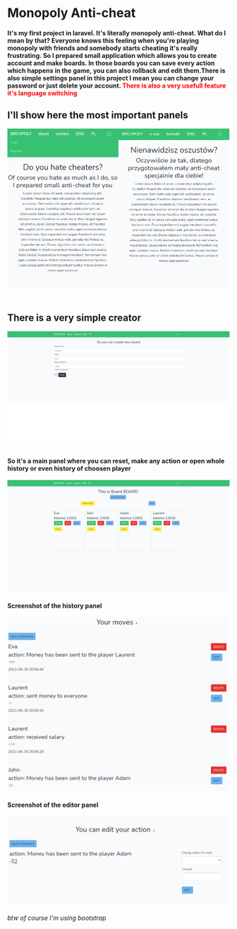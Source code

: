 <h1>Monopoly Anti-cheat</h1>
<h4>It's my first project in laravel. It's literally  monopoly anti-cheat. What do I mean by that? Everyone knows this feeling when you're playing monopoly with friends and somebody starts cheating it's really frustrating. So I prepared small application which allows you to create account and make boards. In those boards you can save every action which happens in the game, you can also rollback and edit them.There is also simple settings panel in this project I mean you can change your password or just delete your account. <span style="color:red">There is also a very usefull feature it's language switching</span></h4>
<h2>I'll show here the most important panels</h2>
<img src="ssc1.png">

<h2>There is a very simple creator</h2>
<img src="ssc2.png">
<h4>So it's a main panel where you can reset, make any action or open whole history or even history of choosen player</h4>
<img src="ssc3.png">
<h4>Screenshot of the history panel</h4>
<img src="ssc4.png">
<h4>Screenshot of the editor panel</h4>
<img src="ssc5.png">
<h6>btw of course I'm using bootstrap</h6>
  
